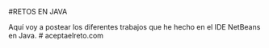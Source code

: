 #RETOS EN JAVA

Aquí voy a postear los diferentes trabajos que he hecho en el IDE NetBeans en Java.
 
#   a c e p t a e l r e t o . c o m  
 